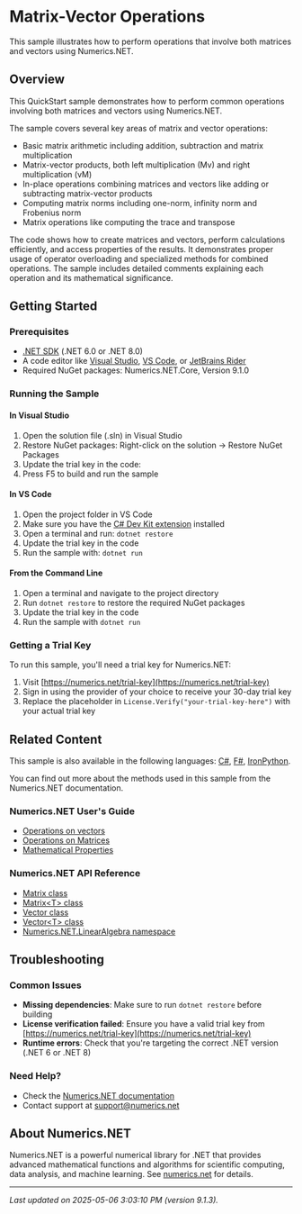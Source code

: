 # Matrix-Vector Operations

This sample illustrates how to perform operations that involve both matrices and vectors using Numerics.NET.

## Overview

This QuickStart sample demonstrates how to perform common operations involving both matrices and vectors using 
Numerics.NET.

The sample covers several key areas of matrix and vector operations:
- Basic matrix arithmetic including addition, subtraction and matrix multiplication
- Matrix-vector products, both left multiplication (Mv) and right multiplication (vM)
- In-place operations combining matrices and vectors like adding or subtracting matrix-vector products
- Computing matrix norms including one-norm, infinity norm and Frobenius norm
- Matrix operations like computing the trace and transpose

The code shows how to create matrices and vectors, perform calculations efficiently, and access 
properties of the results. It demonstrates proper usage of operator overloading and specialized 
methods for combined operations. The sample includes detailed comments explaining each operation and 
its mathematical significance.


## Getting Started

### Prerequisites

- [.NET SDK](https://dotnet.microsoft.com/download) (.NET 6.0 or .NET 8.0)
- A code editor like [Visual Studio](https://visualstudio.microsoft.com/), [VS Code](https://code.visualstudio.com/), or [JetBrains Rider](https://www.jetbrains.com/rider/)
- Required NuGet packages: Numerics.NET.Core, Version 9.1.0

### Running the Sample

#### In Visual Studio
1. Open the solution file (.sln) in Visual Studio
2. Restore NuGet packages: Right-click on the solution → Restore NuGet Packages
3. Update the trial key in the code:
4. Press F5 to build and run the sample

#### In VS Code

1. Open the project folder in VS Code
2. Make sure you have the [C# Dev Kit extension](https://marketplace.visualstudio.com/items?itemName=ms-dotnettools.csdevkit) installed
3. Open a terminal and run: `dotnet restore`
4. Update the trial key in the code 
5. Run the sample with: `dotnet run`

#### From the Command Line

1. Open a terminal and navigate to the project directory
2. Run `dotnet restore` to restore the required NuGet packages
3. Update the trial key in the code
4. Run the sample with `dotnet run`

### Getting a Trial Key

To run this sample, you'll need a trial key for Numerics.NET:

1. Visit [https://numerics.net/trial-key](https://numerics.net/trial-key)
2. Sign in using the provider of your choice to receive your 30-day trial key
3. Replace the placeholder in `License.Verify("your-trial-key-here")` with your actual trial key

## Related Content

This sample is also available in the following languages: 
[C#](https://github.com/NumericsDotNet/quickstart-csharp/tree/net6.0/linear-algebra/matrices/matrix-vector-operations), [F#](https://github.com/NumericsDotNet/quickstart-fsharp/tree/net6.0/linear-algebra/matrices/matrix-vector-operations), [IronPython](https://github.com/NumericsDotNet/quickstart-ironpython/tree/net6.0/linear-algebra/matrices/matrix-vector-operations).

You can find out more about the methods used in this sample from the Numerics.NET documentation.

### Numerics.NET User's Guide

- [Operations on vectors](https://numerics.net/documentation/latest/vector-and-matrix/vectors/operations-on-vectors)
- [Operations on Matrices](https://numerics.net/documentation/latest/vector-and-matrix/matrices/operations-on-matrices)
- [Mathematical Properties](https://numerics.net/documentation/latest/vector-and-matrix/matrices/mathematical-properties)

### Numerics.NET API Reference

- [Matrix class](https://numerics.net/documentation/latest/reference/numerics.net.matrix)
- [Matrix&lt;T&gt; class](https://numerics.net/documentation/latest/reference/numerics.net.matrix-1)
- [Vector class](https://numerics.net/documentation/latest/reference/numerics.net.vector)
- [Vector&lt;T&gt; class](https://numerics.net/documentation/latest/reference/numerics.net.vector-1)
- [Numerics.NET.LinearAlgebra namespace](https://numerics.net/documentation/latest/reference/numerics.net.linearalgebra)


## Troubleshooting

### Common Issues

- **Missing dependencies**: Make sure to run `dotnet restore` before building
- **License verification failed**: Ensure you have a valid trial key from [https://numerics.net/trial-key](https://numerics.net/trial-key)
- **Runtime errors**: Check that you're targeting the correct .NET version (.NET 6 or .NET 8)

### Need Help?

- Check the [Numerics.NET documentation](https://numerics.net/documentation/)
- Contact support at [support@numerics.net](mailto:support@numerics.net?subject=MatrixVectorOperations%20QuickStart%20Sample%20%28Visual+Basic%29)

## About Numerics.NET

Numerics.NET is a powerful numerical library for .NET that provides advanced mathematical 
functions and algorithms for scientific computing, data analysis, and machine learning.
See [numerics.net](https://numerics.net) for details.

---

_Last updated on 2025-05-06 3:03:10 PM (version 9.1.3)._

